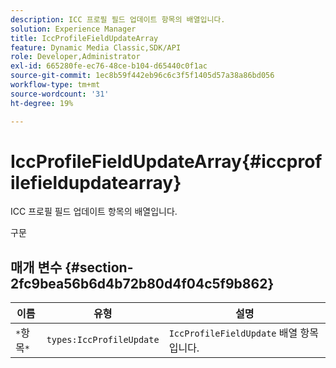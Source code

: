 ```yaml
---
description: ICC 프로필 필드 업데이트 항목의 배열입니다.
solution: Experience Manager
title: IccProfileFieldUpdateArray
feature: Dynamic Media Classic,SDK/API
role: Developer,Administrator
exl-id: 665280fe-ec76-48ce-b104-d65440c0f1ac
source-git-commit: 1ec8b59f442eb96c6c3f5f1405d57a38a86bd056
workflow-type: tm+mt
source-wordcount: '31'
ht-degree: 19%

---
```


# IccProfileFieldUpdateArray{#iccprofilefieldupdatearray}

ICC 프로필 필드 업데이트 항목의 배열입니다.

구문

## 매개 변수 {#section-2fc9bea56b6d4b72b80d4f04c5f9b862}

| 이름 | 유형 | 설명 |
|---|---|---|
| `*`항목`*` | `types:IccProfileUpdate` | `IccProfileFieldUpdate` 배열 항목입니다. |
